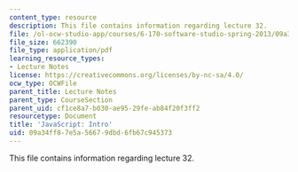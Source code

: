 ```yaml
---
content_type: resource
description: This file contains information regarding lecture 32.
file: /ol-ocw-studio-app/courses/6-170-software-studio-spring-2013/09a34ff87e5a56679dbd6fb67c945373_MIT6_170S13_32-java-intro.pdf
file_size: 662390
file_type: application/pdf
learning_resource_types:
- Lecture Notes
license: https://creativecommons.org/licenses/by-nc-sa/4.0/
ocw_type: OCWFile
parent_title: Lecture Notes
parent_type: CourseSection
parent_uid: cf1ce8a7-b030-ae95-29fe-ab84f20f3ff2
resourcetype: Document
title: 'JavaScript: Intro'
uid: 09a34ff8-7e5a-5667-9dbd-6fb67c945373
---
```

This file contains information regarding lecture 32.